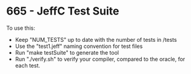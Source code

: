 # 665 - JeffC Test Suite

To use this: 
 - Keep "NUM_TESTS" up to date with the number of tests in /tests
 - Use the "test1.jeff" naming convention for test files
 - Run "make testSuite" to generate the tool
 - Run "./verify.sh" to verify your compiler, compared to the oracle, for each test.

 